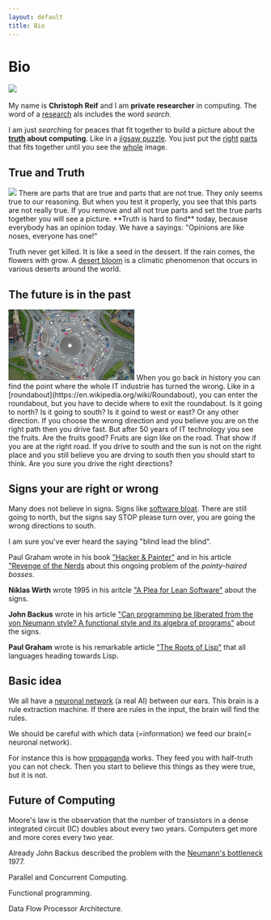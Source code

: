 ```yaml
---
layout: default
title: Bio
---
```


# Bio

<img class="img-container" src="https://upload.wikimedia.org/wikipedia/commons/thumb/6/66/Jigsaw_puzzle_01_by_Scouten.jpg/1920px-Jigsaw_puzzle_01_by_Scouten.jpg"/>

My name is __Christoph Reif__ and I am __private researcher__ in computing. The word of a [research](https://www.merriam-webster.com/dictionary/research) als includes the word *search*.

I am just *search*ing for peaces that fit together to build a picture about the __[truth](https://www.merriam-webster.com/dictionary/truth) about computing__. Like in a [jigsaw puzzle](https://www.merriam-webster.com/dictionary/jigsaw%20puzzle). You just put the [right](https://www.merriam-webster.com/dictionary/right) [parts](https://www.merriam-webster.com/dictionary/parts) that fits together until you see the [whole](https://www.merriam-webster.com/dictionary/whole) image.

## True and Truth

<img class="img-container" src="https://upload.wikimedia.org/wikipedia/commons/7/7c/Namaqualand%2C_Goegap_1035.jpg">
There are parts that are true and parts that are not true. They only seems true to our reasoning. But when you test it properly, you see that this parts are not really true. If you remove and all not true parts and set the true parts together you will see a picture. **Truth is hard to find** today, because everybody has an opinion today. We have a sayings: "Opinions are like noses, everyone has one!"

Truth never get killed. It is like a seed in the dessert. If the rain comes, the flowers with grow.
A [desert bloom](https://en.wikipedia.org/wiki/Desert_bloom) is a climatic phenomenon that occurs in various deserts around the world. 

## The future is in the past

<img class="img-container" style="height: 140px" src="assets/images/roundabout.jpg">
When you go back in history you can find the point where the whole IT industrie has turned the wrong.
Like in a [roundabout](https://en.wikipedia.org/wiki/Roundabout), you can enter the roundabout, but you have to decide where to exit the roundabout. Is it going to north? Is it going to south? Is it goind to west or east? Or any other direction. If you choose the wrong direction and you believe you are on the right path then you drive fast. But after 50 years of IT technology you see the fruits. Are the fruits good? Fruits are sign like on the road. That show if you are at the right road. If you drive to south and the sun is not on the right place and you still believe you are drving to south then you should start to think. Are you sure you drive the right directions?

## Signs your are right or wrong

Many does not believe in signs. Signs like [software bloat](https://en.wikipedia.org/wiki/Software_bloat). There are still going to north, but the signs say STOP please turn over, you are going the wrong directions to south. 

I am sure you've ever heard the saying "blind lead the blind". 

Paul Graham wrote in his book ["Hacker & Painter"](http://www.paulgraham.com/hackpaint.html) and in his article ["Revenge of the Nerds](http://www.paulgraham.com/icad.html) about this ongoing problem of the *pointy-haired bosses*.

**Niklas Wirth** wrote 1995 in his aritcle ["A Plea for Lean Software"](https://cr.yp.to/bib/1995/wirth.pdf)
about the signs.

**John Backus** wrote in his article ["Can programming be liberated from the von Neumann style? A functional style and its algebra of programs"](https://dl.acm.org/doi/10.1145/359576.359579)
about the signs.

**Paul Graham** wrote is his remarkable article ["The Roots of Lisp"](http://www.paulgraham.com/rootsoflisp.html) that all languages heading towards Lisp.

## Basic idea

We all have a [neuronal network](https://en.wikipedia.org/wiki/Neural_network) (a real AI) between our ears. This brain is a rule extraction machine. If there are rules in the input, the brain will find the rules. 

We should be careful with which data (=information) we feed our brain(= neuronal network). 

For instance this is how [propaganda](https://www.merriam-webster.com/dictionary/propaganda) works. They feed you with half-truth you can not check.
Then you start to believe this things as they were true, but it is not.

## Future of Computing

Moore's law is the observation that the number of transistors in a dense integrated circuit (IC) doubles about every two years. Computers get more and more cores every two year.

Already John Backus described the problem with the [Neumann's bottleneck](https://en.wikipedia.org/wiki/Von_Neumann_architecture#Von_Neumann_bottleneck) 1977.



Parallel and Concurrent Computing.

Functional programming.

Data Flow Processor Architecture.
